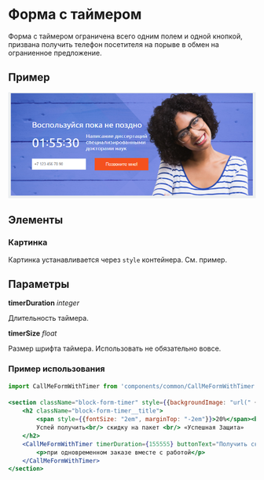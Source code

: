 # Форма с таймером

Форма с таймером ограничена всего одним полем и одной кнопкой, призвана получить телефон посетителя на порыве в обмен на ограниенное предложение.

## Пример
![timer form image](./timerform.png)

## Элементы
### Картинка
Картинка устанавливается через `style` контейнера. См. пример.

## Параметры
**timerDuration** *integer*

Длительность таймера.

**timerSize** *float*

Размер шрифта таймера. Использовать не обязательно вовсе.



### Пример использования
```jsx
import CallMeFormWithTimer from 'components/common/CallMeFormWithTimer';

<section className="block-form-timer" style={{backgroundImage: "url(" + require('static/images/block/h.jpg') + ")"}}>
    <h2 className="block-form-timer__title">
        <span style={{fontSize: "2em", marginTop: "-2em"}}>20%</span><br/>
        Успей получить<br/> скидку на пакет <br/> «Успешная Защита»
    </h2>
    <CallMeFormWithTimer timerDuration={155555} buttonText="Получить скидку">
        <p>при одновременном заказе вместе с работой</p>
    </CallMeFormWithTimer>
</section>
```